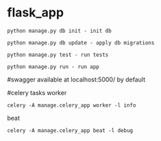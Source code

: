 # flask_app


    python manage.py db init - init db

    python manage.py db update - apply db migrations

    python manage.py test - run tests

    python manage.py run - run app

#swagger 
    available at localhost:5000/ by default

#celery tasks
worker 
    
    celery -A manage.celery_app worker -l info

beat

    celery -A manage.celery_app beat -l debug